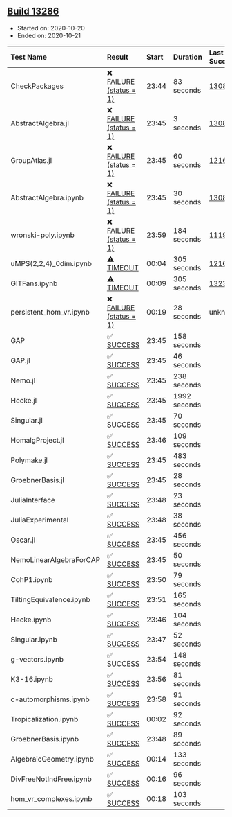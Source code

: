 ## [Build 13286](https://oscarci.mathematik.uni-kl.de/job/oscar/13286/)

* Started on: 2020-10-20
* Ended on: 2020-10-21

| Test Name    | Result | Start | Duration | Last Success | First Failure |
|:-------------|:-------|:------|:---------|:-------------|:--------------|
| CheckPackages | ❌ [FAILURE (status = 1)](https://oscarci.mathematik.uni-kl.de/job/oscar/13286/artifact/logs/build-13286/CheckPackages.log) | 23:44 | 83 seconds | [13085](https://oscarci.mathematik.uni-kl.de/job/oscar/13085/) | [13086](https://oscarci.mathematik.uni-kl.de/job/oscar/13086/) |
| AbstractAlgebra.jl | ❌ [FAILURE (status = 1)](https://oscarci.mathematik.uni-kl.de/job/oscar/13286/artifact/logs/build-13286/AbstractAlgebra.jl.log) | 23:45 | 3 seconds | [13085](https://oscarci.mathematik.uni-kl.de/job/oscar/13085/) | [13086](https://oscarci.mathematik.uni-kl.de/job/oscar/13086/) |
| GroupAtlas.jl | ❌ [FAILURE (status = 1)](https://oscarci.mathematik.uni-kl.de/job/oscar/13286/artifact/logs/build-13286/GroupAtlas.jl.log) | 23:45 | 60 seconds | [12167](https://oscarci.mathematik.uni-kl.de/job/oscar/12167/) | [12168](https://oscarci.mathematik.uni-kl.de/job/oscar/12168/) |
| AbstractAlgebra.ipynb | ❌ [FAILURE (status = 1)](https://oscarci.mathematik.uni-kl.de/job/oscar/13286/artifact/logs/build-13286/AbstractAlgebra.ipynb.log) | 23:45 | 30 seconds | [13085](https://oscarci.mathematik.uni-kl.de/job/oscar/13085/) | [13086](https://oscarci.mathematik.uni-kl.de/job/oscar/13086/) |
| wronski-poly.ipynb | ❌ [FAILURE (status = 1)](https://oscarci.mathematik.uni-kl.de/job/oscar/13286/artifact/logs/build-13286/wronski-poly.ipynb.log) | 23:59 | 184 seconds | [11192](https://oscarci.mathematik.uni-kl.de/job/oscar/11192/) | [11193](https://oscarci.mathematik.uni-kl.de/job/oscar/11193/) |
| uMPS(2,2,4)_0dim.ipynb | ⚠ [TIMEOUT](https://oscarci.mathematik.uni-kl.de/job/oscar/13286/artifact/logs/build-13286/uMPS-2-2-4-_0dim.ipynb.log) | 00:04 | 305 seconds | [12167](https://oscarci.mathematik.uni-kl.de/job/oscar/12167/) | [12168](https://oscarci.mathematik.uni-kl.de/job/oscar/12168/) |
| GITFans.ipynb | ⚠ [TIMEOUT](https://oscarci.mathematik.uni-kl.de/job/oscar/13286/artifact/logs/build-13286/GITFans.ipynb.log) | 00:09 | 305 seconds | [13234](https://oscarci.mathematik.uni-kl.de/job/oscar/13234/) | [13235](https://oscarci.mathematik.uni-kl.de/job/oscar/13235/) |
| persistent_hom_vr.ipynb | ❌ [FAILURE (status = 1)](https://oscarci.mathematik.uni-kl.de/job/oscar/13286/artifact/logs/build-13286/persistent_hom_vr.ipynb.log) | 00:19 | 28 seconds | unknown | unknown |
| GAP | ✅ [SUCCESS](https://oscarci.mathematik.uni-kl.de/job/oscar/13286/artifact/logs/build-13286/GAP.log) | 23:45 | 158 seconds |  |  |
| GAP.jl | ✅ [SUCCESS](https://oscarci.mathematik.uni-kl.de/job/oscar/13286/artifact/logs/build-13286/GAP.jl.log) | 23:45 | 46 seconds |  |  |
| Nemo.jl | ✅ [SUCCESS](https://oscarci.mathematik.uni-kl.de/job/oscar/13286/artifact/logs/build-13286/Nemo.jl.log) | 23:45 | 238 seconds |  |  |
| Hecke.jl | ✅ [SUCCESS](https://oscarci.mathematik.uni-kl.de/job/oscar/13286/artifact/logs/build-13286/Hecke.jl.log) | 23:45 | 1992 seconds |  |  |
| Singular.jl | ✅ [SUCCESS](https://oscarci.mathematik.uni-kl.de/job/oscar/13286/artifact/logs/build-13286/Singular.jl.log) | 23:45 | 70 seconds |  |  |
| HomalgProject.jl | ✅ [SUCCESS](https://oscarci.mathematik.uni-kl.de/job/oscar/13286/artifact/logs/build-13286/HomalgProject.jl.log) | 23:46 | 109 seconds |  |  |
| Polymake.jl | ✅ [SUCCESS](https://oscarci.mathematik.uni-kl.de/job/oscar/13286/artifact/logs/build-13286/Polymake.jl.log) | 23:45 | 483 seconds |  |  |
| GroebnerBasis.jl | ✅ [SUCCESS](https://oscarci.mathematik.uni-kl.de/job/oscar/13286/artifact/logs/build-13286/GroebnerBasis.jl.log) | 23:45 | 28 seconds |  |  |
| JuliaInterface | ✅ [SUCCESS](https://oscarci.mathematik.uni-kl.de/job/oscar/13286/artifact/logs/build-13286/JuliaInterface.log) | 23:48 | 23 seconds |  |  |
| JuliaExperimental | ✅ [SUCCESS](https://oscarci.mathematik.uni-kl.de/job/oscar/13286/artifact/logs/build-13286/JuliaExperimental.log) | 23:48 | 38 seconds |  |  |
| Oscar.jl | ✅ [SUCCESS](https://oscarci.mathematik.uni-kl.de/job/oscar/13286/artifact/logs/build-13286/Oscar.jl.log) | 23:45 | 456 seconds |  |  |
| NemoLinearAlgebraForCAP | ✅ [SUCCESS](https://oscarci.mathematik.uni-kl.de/job/oscar/13286/artifact/logs/build-13286/NemoLinearAlgebraForCAP.log) | 23:45 | 50 seconds |  |  |
| CohP1.ipynb | ✅ [SUCCESS](https://oscarci.mathematik.uni-kl.de/job/oscar/13286/artifact/logs/build-13286/CohP1.ipynb.log) | 23:50 | 79 seconds |  |  |
| TiltingEquivalence.ipynb | ✅ [SUCCESS](https://oscarci.mathematik.uni-kl.de/job/oscar/13286/artifact/logs/build-13286/TiltingEquivalence.ipynb.log) | 23:51 | 165 seconds |  |  |
| Hecke.ipynb | ✅ [SUCCESS](https://oscarci.mathematik.uni-kl.de/job/oscar/13286/artifact/logs/build-13286/Hecke.ipynb.log) | 23:46 | 104 seconds |  |  |
| Singular.ipynb | ✅ [SUCCESS](https://oscarci.mathematik.uni-kl.de/job/oscar/13286/artifact/logs/build-13286/Singular.ipynb.log) | 23:47 | 52 seconds |  |  |
| g-vectors.ipynb | ✅ [SUCCESS](https://oscarci.mathematik.uni-kl.de/job/oscar/13286/artifact/logs/build-13286/g-vectors.ipynb.log) | 23:54 | 148 seconds |  |  |
| K3-16.ipynb | ✅ [SUCCESS](https://oscarci.mathematik.uni-kl.de/job/oscar/13286/artifact/logs/build-13286/K3-16.ipynb.log) | 23:56 | 81 seconds |  |  |
| c-automorphisms.ipynb | ✅ [SUCCESS](https://oscarci.mathematik.uni-kl.de/job/oscar/13286/artifact/logs/build-13286/c-automorphisms.ipynb.log) | 23:58 | 91 seconds |  |  |
| Tropicalization.ipynb | ✅ [SUCCESS](https://oscarci.mathematik.uni-kl.de/job/oscar/13286/artifact/logs/build-13286/Tropicalization.ipynb.log) | 00:02 | 92 seconds |  |  |
| GroebnerBasis.ipynb | ✅ [SUCCESS](https://oscarci.mathematik.uni-kl.de/job/oscar/13286/artifact/logs/build-13286/GroebnerBasis.ipynb.log) | 23:48 | 89 seconds |  |  |
| AlgebraicGeometry.ipynb | ✅ [SUCCESS](https://oscarci.mathematik.uni-kl.de/job/oscar/13286/artifact/logs/build-13286/AlgebraicGeometry.ipynb.log) | 00:14 | 133 seconds |  |  |
| DivFreeNotIndFree.ipynb | ✅ [SUCCESS](https://oscarci.mathematik.uni-kl.de/job/oscar/13286/artifact/logs/build-13286/DivFreeNotIndFree.ipynb.log) | 00:16 | 96 seconds |  |  |
| hom_vr_complexes.ipynb | ✅ [SUCCESS](https://oscarci.mathematik.uni-kl.de/job/oscar/13286/artifact/logs/build-13286/hom_vr_complexes.ipynb.log) | 00:18 | 103 seconds |  |  |
